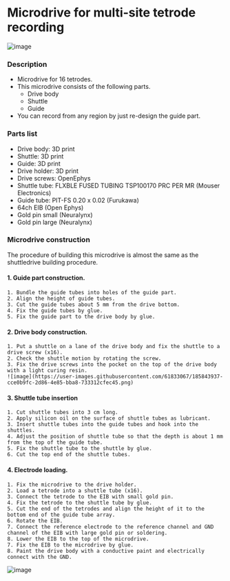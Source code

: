 # Microdrive for multi-site tetrode recording
![image](https://user-images.githubusercontent.com/61833067/185296408-5ef86b72-5ae4-4b2e-bd06-3c34904c7fc1.png)

### Description
* Microdrive for 16 tetrodes.
* This microdrive consists of the following parts.
  * Drive body
  * Shuttle
  * Guide
* You can record from any region by just re-design the guide part.

 ### Parts list
  * Drive body: 3D print
  * Shuttle: 3D print
  * Guide: 3D print
  * Drive holder: 3D print
  * Drive screws: OpenEphys
  * Shuttle tube: FLXBLE FUSED TUBING TSP100170 PRC PER MR (Mouser Electronics)
  * Guide tube: PIT-FS 0.20 x 0.02 (Furukawa) 
  * 64ch EIB (Open Ephys)
  * Gold pin small (Neuralynx)
  * Gold pin large (Neuralynx)
 
### Microdrive construction
The procedure of building this microdrive is almost the same as the shuttledrive building procedure.
#### 1. Guide part construction.
    1. Bundle the guide tubes into holes of the guide part.
    2. Align the height of guide tubes.
    3. Cut the guide tubes about 5 mm from the drive bottom.
    4. Fix the guide tubes by glue.
    5. Fix the guide part to the drive body by glue.
#### 2. Drive body construction.
    1. Put a shuttle on a lane of the drive body and fix the shuttle to a drive screw (x16).
    2. Check the shuttle motion by rotating the screw.
    3. Fix the drive screws into the pocket on the top of the drive body with a light curing resin.
    ![image](https://user-images.githubusercontent.com/61833067/185843937-cce0b9fc-2d86-4e85-bba8-733312cfec45.png)

#### 3. Shuttle tube insertion
    1. Cut shuttle tubes into 3 cm long.
    2. Apply silicon oil on the surface of shuttle tubes as lubricant.
    3. Insert shuttle tubes into the guide tubes and hook into the shuttles.
    4. Adjust the position of shuttle tube so that the depth is about 1 mm from the top of the guide tube.
    5. Fix the shuttle tube to the shuttle by glue.
    6. Cut the top end of the shuttle tubes.
#### 4. Electrode loading.
    1. Fix the microdrive to the drive holder.
    2. Load a tetrode into a shuttle tube (x16).
    3. Connect the tetrode to the EIB with small gold pin.
    4. Fix the tetrode to the shuttle tube by glue.
    5. Cut the end of the tetrodes and align the height of it to the bottom end of the guide tube array.
    6. Rotate the EIB.
    7. Connect the reference electrode to the reference channel and GND channel of the EIB with large gold pin or soldering.
    8. Lower the EIB to the top of the microdrive.
    7. Fix the EIB to the microdrive by glue.  
    8. Paint the drive body with a conductive paint and electrically connect with the GND.
 
![image](https://user-images.githubusercontent.com/61833067/185843646-140accab-082b-4a91-8b5f-6bda9c5e081a.png)
 


